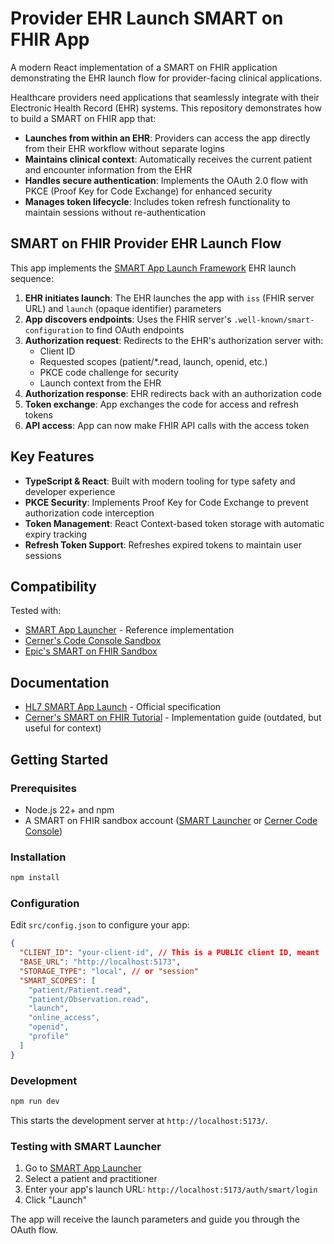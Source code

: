 # Provider EHR Launch SMART on FHIR App

A modern React implementation of a SMART on FHIR application demonstrating the EHR launch flow for provider-facing clinical applications.

Healthcare providers need applications that seamlessly integrate with their Electronic Health Record (EHR) systems. This repository demonstrates how to build a SMART on FHIR app that:

- **Launches from within an EHR**: Providers can access the app directly from their EHR workflow without separate logins
- **Maintains clinical context**: Automatically receives the current patient and encounter information from the EHR
- **Handles secure authentication**: Implements the OAuth 2.0 flow with PKCE (Proof Key for Code Exchange) for enhanced security
- **Manages token lifecycle**: Includes token refresh functionality to maintain sessions without re-authentication

## SMART on FHIR Provider EHR Launch Flow

This app implements the [SMART App Launch Framework](https://build.fhir.org/ig/HL7/smart-app-launch/app-launch.html) EHR launch sequence:

1. **EHR initiates launch**: The EHR launches the app with `iss` (FHIR server URL) and `launch` (opaque identifier) parameters
2. **App discovers endpoints**: Uses the FHIR server's `.well-known/smart-configuration` to find OAuth endpoints
3. **Authorization request**: Redirects to the EHR's authorization server with:
   - Client ID
   - Requested scopes (patient/\*.read, launch, openid, etc.)
   - PKCE code challenge for security
   - Launch context from the EHR
4. **Authorization response**: EHR redirects back with an authorization code
5. **Token exchange**: App exchanges the code for access and refresh tokens
6. **API access**: App can now make FHIR API calls with the access token

## Key Features

- **TypeScript & React**: Built with modern tooling for type safety and developer experience
- **PKCE Security**: Implements Proof Key for Code Exchange to prevent authorization code interception
- **Token Management**: React Context-based token storage with automatic expiry tracking
- **Refresh Token Support**: Refreshes expired tokens to maintain user sessions

## Compatibility

Tested with:

- [SMART App Launcher](https://launch.smarthealthit.org) - Reference implementation
- [Cerner's Code Console Sandbox](https://code-console.cerner.com/)
- [Epic's SMART on FHIR Sandbox](https://fhir.epic.com/Documentation?docId=launching)

## Documentation

- [HL7 SMART App Launch](https://build.fhir.org/ig/HL7/smart-app-launch/app-launch.html) - Official specification
- [Cerner's SMART on FHIR Tutorial](https://engineering.cerner.com/smart-on-fhir-tutorial/) - Implementation guide (outdated, but useful for context)

## Getting Started

### Prerequisites

- Node.js 22+ and npm
- A SMART on FHIR sandbox account ([SMART Launcher](https://launch.smarthealthit.org) or [Cerner Code Console](https://code-console.cerner.com/))

### Installation

```bash
npm install
```

### Configuration

Edit `src/config.json` to configure your app:

```json
{
  "CLIENT_ID": "your-client-id", // This is a PUBLIC client ID, meant  to be used in untrusted clients like web browsers
  "BASE_URL": "http://localhost:5173",
  "STORAGE_TYPE": "local", // or "session"
  "SMART_SCOPES": [
    "patient/Patient.read",
    "patient/Observation.read",
    "launch",
    "online_access",
    "openid",
    "profile"
  ]
}
```

### Development

```bash
npm run dev
```

This starts the development server at `http://localhost:5173/`.

### Testing with SMART Launcher

1. Go to [SMART App Launcher](https://launch.smarthealthit.org)
2. Select a patient and practitioner
3. Enter your app's launch URL: `http://localhost:5173/auth/smart/login`
4. Click "Launch"

The app will receive the launch parameters and guide you through the OAuth flow.
